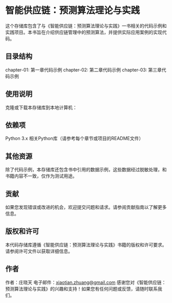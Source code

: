 # 智能供应链：预测算法理论与实践
这个存储库包含了与《智能供应链：预测算法理论与实践》一书相关的代码示例和实践项目。本书旨在介绍供应链管理中的预测算法，并提供实际应用案例的实现代码。

## 目录结构
chapter-01: 第一章代码示例
chapter-02: 第二章代码示例
chapter-03: 第三章代码示例

## 使用说明
克隆或下载本存储库到本地计算机：

## 依赖项
Python 3.x
相关Python库（请参考每个章节或项目的README文件）

## 其他资源
除了代码示例，本存储库还包含书中引用的数据示例，这些数据经过脱敏处理，和书籍内容不一致，仅作为测试用途。

## 贡献
如果您发现错误或改进的机会，欢迎提交问题和请求。请参阅贡献指南以了解更多信息。

## 版权和许可
本代码存储库遵循《智能供应链：预测算法理论与实践》书籍的版权和许可要求。请参阅许可文件以获取详细信息。

## 作者
作者：庄晓天
电子邮件：xiaotian.zhuang@gmail.com
感谢您对《智能供应链：预测算法理论与实践》的兴趣和支持！如果您有任何问题或反馈，请随时联系我们。
